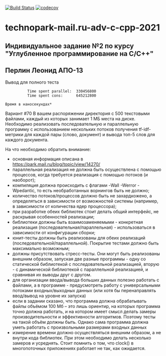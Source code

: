 [![Build Status](https://travis-ci.com/perlinleo/technopark-mail.ru-adv-c-cpp-2021.svg?branch=individual-task2-pull-errrror)](https://travis-ci.com/perlinleo/technopark-mail.ru-adv-c-cpp-2021)
[![codecov](https://codecov.io/gh/perlinleo/technopark-mail.ru-adv-c-cpp-2021/branch/individual-task2-pull-errrror/graph/badge.svg?token=Y59PE2MGY9)](https://codecov.io/gh/perlinleo/technopark-mail.ru-adv-c-cpp-2021)
# technopark-mail.ru-adv-c-cpp-2021
## Индивидуальное заданиe №2 по курсу "Углубленное программирование на C/C++"
## Перлин Леонид АПО-13

Вывод для полного теста
```
          Time spent parallel:  330456800 
          Time spent cons:      645212800 
```
``
Время в наносекундах*
``


Вариант #70
В вашем распоряжении директория с 500 текстовыми файлами, каждый из которых занимает 1 МБ места на диске. Необходимо реализовать последовательную и параллельную программу с использованием нескольких потоков получения tf-idf-метрики для каждой пары (слово, документ) и вывода топ-5 слов для каждого документа.

На что необходимо обратить внимание:
- основная информация описана в https://park.mail.ru/blog/topic/view/14270/
- параллельная реализация не должна быть осуществлена с помощью процессов, когда требуется реализация с помощью потоков (и наоборот);
- компиляция должна происходить с флагами -Wall -Werror -Wpedantic, то есть необработанных ворнингов быть не должно;
- количество потоков/процессов должно быть не захардкожено, а определяться в зависимости от возможностей системы (например, в зависимости от количества ядер процессора);
- при разработке обеих библиотек стоит делать общий интерфейс, не раскрывая особенностей реализации;
- библиотеки должны быть взаимозаменяемыми - конкретная реализация (последовательная/параллельная) - использоваться в зависимости от конфигурации сборки;
- юнит-тесты должны быть реализованы для обеих реализаций (последовательной/параллельной). Покрытие тестами должно быть максимально возможным;
- должны присутствовать стресс-тесты. Они могут быть реализованы внешним образом, запуская две разные программы - одну со статической библиотекой с последовательной реализацией, вторую - с динамической библиотекой с параллельной реализацией, и сравнивая их выводы друг с другом.
- для организации ввода/вывода больших данных полезно работать с файлами, а в программе - предусмотреть работу с универсальными потоками входных/выходных данных (или хотя бы перенаправлять ввод/вывод на уровне их запуска)
- если в задании сказано, что программа должна обрабатывать файлы объёмом 100 Мб – это лишь ориентир, на которых программа точно должна работать, и на котором имеет смысл делать замеры производительности и эффективности алгоритмов. Поэтому тесты на такой объём должны быть. Однако сама программа должна уметь работать с произвольными размерами входных данных
- измерение времени должно осуществляться внешним образом, а не внутри кода библиотек. При этом необходимо делать несколько замеров и усреднять. Стоит помнить о том, что clock() в многопоточных приложениях работает не так, как ожидается.
